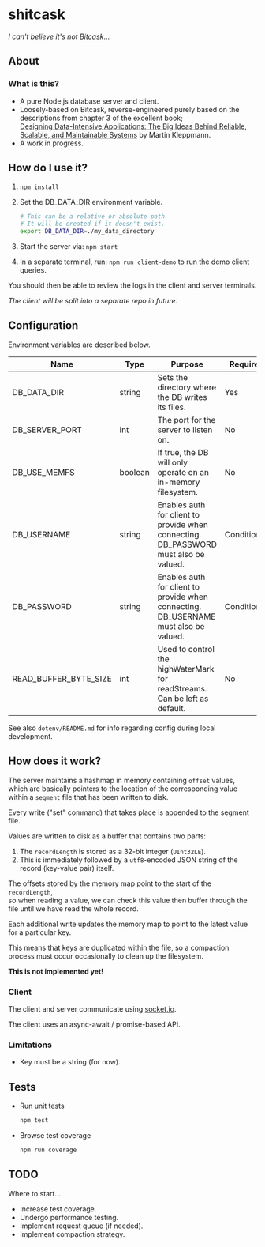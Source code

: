 # shitcask

_I can't believe it's not [Bitcask](https://en.wikipedia.org/wiki/Bitcask)_...

## About

### What is this?

- A pure Node.js database server and client.
- Loosely-based on Bitcask, reverse-engineered purely based on the descriptions from chapter 3 of the excellent book;  
  [Designing Data-Intensive Applications: The Big Ideas Behind Reliable, Scalable, and Maintainable Systems](https://www.amazon.co.uk/Designing-Data-Intensive-Applications-Reliable-Maintainable/dp/1449373321) by Martin Kleppmann.
- A work in progress.

## How do I use it?

1. `npm install`
2. Set the DB_DATA_DIR environment variable.

   ```sh
   # This can be a relative or absolute path.
   # It will be created if it doesn't exist.
   export DB_DATA_DIR=./my_data_directory
   ```

3. Start the server via: `npm start`
4. In a separate terminal, run: `npm run client-demo` to run the demo client queries.

You should then be able to review the logs in the client and server terminals.

_The client will be split into a separate repo in future._

## Configuration

Environment variables are described below.

| Name                  | Type    | Purpose                                                                              | Required?     | Default |
| --------------------- | ------- | ------------------------------------------------------------------------------------ | ------------- | ------- |
| DB_DATA_DIR           | string  | Sets the directory where the DB writes its files.                                    | Yes           | N/A     |
| DB_SERVER_PORT        | int     | The port for the server to listen on.                                                | No            | 8091    |
| DB_USE_MEMFS          | boolean | If true, the DB will only operate on an in-memory filesystem.                        | No            | false   |
| DB_USERNAME           | string  | Enables auth for client to provide when connecting. DB_PASSWORD must also be valued. | Conditionally | N/A     |
| DB_PASSWORD           | string  | Enables auth for client to provide when connecting. DB_USERNAME must also be valued. | Conditionally | N/A     |
| READ_BUFFER_BYTE_SIZE | int     | Used to control the highWaterMark for readStreams. Can be left as default.           | No            | 16384   |

See also `dotenv/README.md` for info regarding config during local development.

## How does it work?

The server maintains a hashmap in memory containing `offset` values,  
which are basically pointers to the location of the corresponding value within a `segment` file that has been written to disk.

Every write ("set" command) that takes place is appended to the segment file.

Values are written to disk as a buffer that contains two parts:

1. The `recordLength` is stored as a 32-bit integer (`UInt32LE`).
2. This is immediately followed by a `utf8`-encoded JSON string of the record (key-value pair) itself.

The offsets stored by the memory map point to the start of the `recordLength`,  
so when reading a value, we can check this value then buffer through the file until we have read the whole record.

Each additional write updates the memory map to point to the latest value for a particular key.

This means that keys are duplicated within the file, so a compaction process must occur occasionally to clean up the filesystem.

**This is not implemented yet!**

### Client

The client and server communicate using [socket.io](https://www.npmjs.com/package/socket.io).

The client uses an async-await / promise-based API.

### Limitations

- Key must be a string (for now).

## Tests

- Run unit tests

  ```sh
  npm test
  ```

- Browse test coverage

  ```sh
  npm run coverage
  ```

## TODO

Where to start...

- Increase test coverage.
- Undergo performance testing.
- Implement request queue (if needed).
- Implement compaction strategy.
